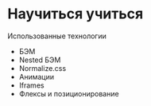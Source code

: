 # Научиться учиться

Использованные технологии

- БЭМ
- Nested БЭМ
- Normalize.css
- Анимации
- Iframes
- Флексы и позиционирование
